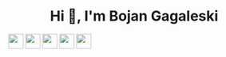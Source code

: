 

<h1 align="center">Hi 👋, I'm Bojan Gagaleski</h1>


<div>
</div>
<div>
<img height="30" src="https://img.shields.io/badge/javascript-%23323330.svg?style=for-the-badge&logo=javascript&logoColor=%23F7DF1E" />
<img height="30" src="https://shields.io/badge/TypeScript-3178C6?logo=TypeScript&logoColor=FFF&style=flat-square" />
<img height="30" src="https://img.shields.io/badge/react-%2320232a.svg?style=for-the-badge&logo=react&logoColor=%2361DAFB" />
<img height="30" src="https://img.shields.io/badge/React_Native-20232A?style=for-the-badge&logo=react&logoColor=61DAFB" />

<img height="30" src="https://www.codewars.com/users/gagal18/badges/large" />
</div>
<br/>

